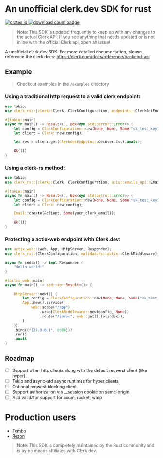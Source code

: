 # An unofficial clerk.dev SDK for rust

<a href="https://crates.io/crates/clerk-rs">
    <img src="https://img.shields.io/crates/v/clerk-rs.svg?style=flat-square" alt="crates.io" />
</a>
<a href="https://crates.io/crates/clerk-rs">
    <img src="https://img.shields.io/crates/d/clerk-rs.svg?style=flat-square"
        alt="download count badge" />
</a>

> Note: This SDK is updated frequently to keep up with any changes to the actual Clerk API. If you see anything that needs updated or is not inline with the official Clerk api, open an issue!

A unofficial clerk.dev SDK. For more detailed documentation, please reference the clerk docs: https://clerk.com/docs/reference/backend-api

## Example

> Checkout examples in the `/examples` directory

### Using a traditional http request to a valid clerk endpoint:

```rust
use tokio;
use clerk_rs::{clerk::Clerk, ClerkConfiguration, endpoints::ClerkGetEndpoint};

#[tokio::main]
async fn main() -> Result<(), Box<dyn std::error::Error>> {
    let config = ClerkConfiguration::new(None, None, Some("sk_test_key".to_string()), None);
    let client = Clerk::new(config);

    let res = client.get(ClerkGetEndpoint::GetUserList).await?;

    Ok(())
}
```

### Using a clerk-rs method:

```rust
use tokio;
use clerk_rs::{clerk::Clerk, ClerkConfiguration, apis::emails_api::Email};

#[tokio::main]
async fn main() -> Result<(), Box<dyn std::error::Error>> {
    let config = ClerkConfiguration::new(None, None, Some("sk_test_key".to_string()), None);
    let client = Clerk::new(config);

    Email::create(&client, Some(your_clerk_email));

    Ok(())
}
```

### Protecting a actix-web endpoint with Clerk.dev:

```rust
use actix_web::{web, App, HttpServer, Responder};
use clerk_rs::{ClerkConfiguration, validators::actix::ClerkMiddleware};

async fn index() -> impl Responder {
    "Hello world!"
}

#[actix_web::main]
async fn main() -> std::io::Result<()> {

    HttpServer::new(|| {
        let config = ClerkConfiguration::new(None, None, Some("sk_test_key".to_string()), None);
        App::new().service(
            web::scope("/app")
                .wrap(ClerkMiddleware::new(config, None))
                .route("/index", web::get().to(index)),
        )
    })
    .bind(("127.0.0.1", 8080))?
    .run()
    .await
}
```

## Roadmap

- [ ] Support other http clients along with the default reqwest client (like hyper)
- [ ] Tokio and async-std async runtimes for hyper clients
- [ ] Optional reqwest blocking client
- [ ] Support authorization via \_\_session cookie on same-origin
- [ ] Add validator support for axum, rocket, warp

# Production users

- [Tembo](https://tembo.io) 
- [Rezon](https://rezon.ai)

> Note: This SDK is completely maintained by the Rust community and is by no means affiliated with Clerk.dev.

</br>
